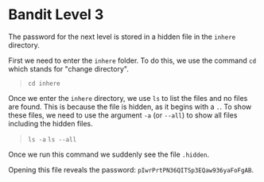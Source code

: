 # Bandit Level 3

The password for the next level is stored in a hidden file in the `inhere` directory.

First we need to enter the `inhere` folder.  To do this, we use the command `cd` which stands for "change directory".
> `cd inhere`

Once we enter the `inhere` directory, we use `ls` to list the files and no files are found. This is because the file is hidden, as it begins with a `.`. To show these files, we need to use the argument `-a` (or `--all`) to show all files including the hidden files.
> `ls -a`
> `ls --all`

Once we run this command we suddenly see the file `.hidden`.

Opening this file reveals the password: `pIwrPrtPN36QITSp3EQaw936yaFoFgAB`.
